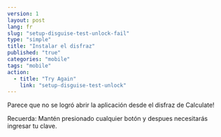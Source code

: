 ```yaml
---
version: 1
layout: post
lang: fr
slug: "setup-disguise-test-unlock-fail"
type: "simple"
title: "Instalar el disfraz"
published: "true"
categories: "mobile"
tags: "mobile"
action: 
  - title: "Try Again"
    link: "setup-disguise-test-unlock"
---
```


Parece que no se logró abrir la aplicación desde el disfraz de Calculate!

Recuerda: Mantén presionado cualquier botón y despues necesitarás ingresar tu clave.

